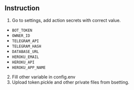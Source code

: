 ## Instruction
1. Go to settings, add action secrets with correct value.
* `BOT_TOKEN` 
* `OWNER_ID` 
* `TELEGRAM_API` 
* `TELEGRAM_HASH`
* `DATABASE_URL` 
* `HEROKU_EMAIL` 
* `HEROKU_API` 
* `HEROKU_APP_NAME`

2. Fill other variable in config.env
3. Upload token.pickle and other private files from bsetting.



